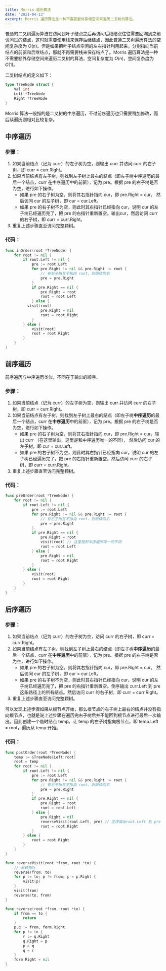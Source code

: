 ```yaml
---
title: Morris 遍历算法
date: '2021-04-13'
excerpt: Morris 遍历算法是一种不需要额外存储空间来遍历二叉树的算法。
---
```

普通的二叉树遍历算法在访问到叶子结点之后再访问后继结点往往需要回溯到之前访问过的结点，这时就需要使用栈来保存后继结点，因此普通二叉树遍历算法的空间复杂度为 $O(n)$。但是如果把叶子结点空闲的左右指针利用起来，分别指向当前结点的前驱和后继结点，那就不再需要栈来保存结点了。Morris 遍历算法是一种不需要额外存储空间来遍历二叉树的算法，空间复杂度为 $O(n)$，空间复杂度为 $O(1)$。

二叉树结点的定义如下：

```go
type TreeNode struct {
	Val int
	Left *TreeNode
	Right *TreeNode
}
```

Morris 算法一般指的是二叉树的中序遍历，不过前序遍历也只需要稍加修改，而后续遍历则相对比较复杂。

## 中序遍历

### 步骤：

1. 如果当前结点（记为 curr）的左子树为空，则输出 curr 并访问 curr 的右子树，即 curr = curr.Right。
2. 如果当前结点有左子树，则找到左子树上最右的结点（即左子树中序遍历的最后一个结点，curr 在中序遍历中的前驱），记为 pre。根据 pre 的右子树是否为空，进行如下操作。
    - 如果 pre 的右子树为空，则将其右指针指向 cur，即 pre.Right = cur， 然后访问 cur 的左子树，即 cur = cur.Left。
    - 如果 pre 的右子树不为空，则此时其右指针已经指向 cur，说明 cur 的左子树已经遍历完了，把 pre 的右指针重新置空。输出cur，然后访问 curr 的右子树，即 curr = curr.Right。
3. 重复上述步骤直至访问完整颗树。

### 代码：

```go
func inOrder(root *TreeNode) {
	for root != nil {
		if root.Left != nil {
			pre := root.Left
			for pre.Right != nil && pre.Right != root {
				// 有右子树且不指向 root，则继续向右
				pre = pre.Right
			}
			if pre.Right == nil {
				pre.Right = root
				root = root.Left
			} else {
	      visit(root)
				pre.Right = nil
				root = root.Right
			}	
		} else {
			visit(root)
			root = root.Right
		}
	}
}
```

## 前序遍历

前序遍历与中序遍历类似，不同在于输出的顺序。

### 步骤：

1. 如果当前结点（记为 curr）的左子树为空，则输出 curr 并访问 curr 的右子树，即 curr = curr.Right。
2. 如果当前结点有左子树，则找到左子树上最右的结点（即左子树**中序遍历**的最后一个结点，curr 在**中序遍历**中的前驱），记为 pre。根据 pre 的右子树是否为空，进行如下操作。
    - 如果 pre 的右子树为空，则将其右指针指向 cur，即 pre.Right = cur。输出 curr （在这里输出，这里是和中序遍历唯一的不同）， 然后访问 cur 的左子树，即 cur = cur.Left。
    - 如果 pre 的右子树不为空，则此时其右指针已经指向 cur，说明 cur 的左子树已经遍历完了，把 pre 的右指针重新置空。然后访问 curr 的右子树，即 curr = curr.Right。
3. 重复上述步骤直至访问完整颗树。

### 代码：

```go
func preOrder(root *TreeNode) {
	for root != nil {
		if root.Left != nil {
			pre := root.Left
			for pre.Right != nil && pre.Right != root {
				// 有右子树且不指向 root，则继续向右
				pre = pre.Right
			}
			if pre.Right == nil {
				pre.Right = root
				visit(root) // 这里是和中序遍历唯一的不同
				root = root.Left
			} else {
				pre.Right = nil
				root = root.Right
			}	
		} else {
			visit(root)
			root = root.Right
		}
	}
}
```

## 后序遍历

### 步骤：

1. 如果当前结点（记为 curr）的左子树为空，访问 curr 的右子树，即 curr = curr.Right。
2. 如果当前结点有左子树，则找到左子树上最右的结点（即左子树**中序遍历**的最后一个结点，curr 在**中序遍历**中的前驱），记为 pre。根据 pre 的右子树是否为空，进行如下操作。
    - 如果 pre 的右子树为空，则将其右指针指向 cur，即 pre.Right = cur。 然后访问 cur 的左子树，即 cur = cur.Left。
    - 如果 pre 的右子树不为空，则此时其右指针已经指向 cur，说明 cur 的左子树已经遍历完了，把 pre 的右指针重新置空。倒序输出 curr.Left 到 pre 这条路径上的所有结点。然后访问 curr 的右子树，即 curr = curr.Right。
3. 重复上述步骤直至访问完整颗树。

可以发现上述步骤如果从根节点开始，那么根节点的右子树上最右的结点并没有指向根节点，也就是说上述步骤在遍历完右子树后并不能回到根节点进行最后一次输出。因此创建一个临时结点 temp，让 temp 的左子树指向根节点，即 temp.Left = root，遍历从 temp 开始。

### 代码：

```go
func postOrder(root *TreeNode) {
	temp := &TreeNode{Left:root}
	root = temp
	for root != nil {
		if root.Left != nil {
			pre := root.Left
			for pre.Right != nil && pre.Right != root {
				// 有右子树且不指向 root，则继续向右
				pre = pre.Right
			}
			if pre.Right == nil {
				pre.Right = root
				root = root.Left
			} else {
				pre.Right = nil
				reverseVisit(root.Left, pre) // 逆序输出root.Left 到 pre 路径上的所有结点
				root = root.Right
			}
		} else {
			root = root.Right
		}
	}
}

func reverseVisit(root *from, root *to) {
	// 反转指针
	reverse(from, to)
	for p := to; p != from; p = p.Right {
		visit(p)
	}
	visit(from)
	reverse(to, from)
}

func reverse(root *from, root *to) {
	if from == to {
		return
	}
	p,q := from, form.Right
	for p != to {
		r := q.Right
		q.Right = p
		p = q
		q = r
	}
	form.Right = nil
}
```
